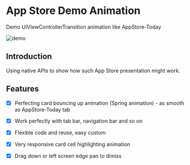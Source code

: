 # App Store Demo Animation
Demo UIVIewControllerTransition animation like AppStore-Today

![demo]()

## Introduction
Using native APIs to show how such App Store presentation might work.

## Features
- [x] Perfecting card bouncing up animation (Spring animation) - as smooth as AppStore-Today tab
- [x] Work perfectly with tab bar, navigation bar and so on
- [x] Flexible code and reuse, easy custom
- [x] Very responsive card cell highlighting animation
- [x] Drag down or left screen edge pan to dimiss

